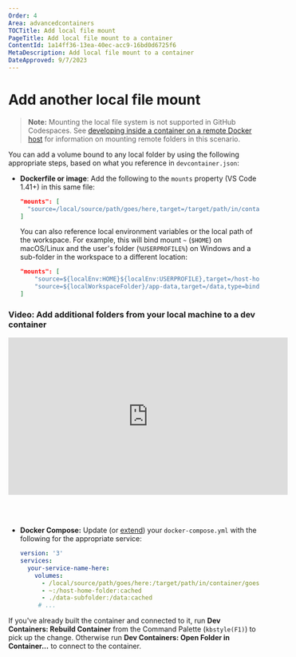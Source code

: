 ```yaml
---
Order: 4
Area: advancedcontainers
TOCTitle: Add local file mount
PageTitle: Add local file mount to a container
ContentId: 1a14ff36-13ea-40ec-acc9-16bd0d6725f6
MetaDescription: Add local file mount to a container
DateApproved: 9/7/2023
---
```

# Add another local file mount

> **Note:** Mounting the local file system is not supported in GitHub Codespaces. See [developing inside a container on a remote Docker host](/remote/advancedcontainers/develop-remote-host.md) for information on mounting remote folders in this scenario.

You can add a volume bound to any local folder by using the following appropriate steps, based on what you reference in `devcontainer.json`:

* **Dockerfile or image**: Add the following to the `mounts` property (VS Code 1.41+) in this same file:

    ```json
    "mounts": [
      "source=/local/source/path/goes/here,target=/target/path/in/container/goes/here,type=bind,consistency=cached"
    ]
    ```

    You can also reference local environment variables or the local path of the workspace. For example, this will bind mount `~` (`$HOME`) on macOS/Linux and the user's folder (`%USERPROFILE%`) on Windows and a sub-folder in the workspace to a different location:

    ```json
    "mounts": [
        "source=${localEnv:HOME}${localEnv:USERPROFILE},target=/host-home-folder,type=bind,consistency=cached",
        "source=${localWorkspaceFolder}/app-data,target=/data,type=bind,consistency=cached"
    ]
    ```

### Video: Add additional folders from your local machine to a dev container

<iframe width="560" height="315" src="https://www.youtube.com/embed/L1-dx-ZD0Ao" title="YouTube video player" frameborder="0" allow="accelerometer; autoplay; clipboard-write; encrypted-media; gyroscope; picture-in-picture" allowfullscreen></iframe>

<br><br>

* **Docker Compose:** Update (or [extend](/docs/devcontainers/create-dev-container.md#extend-your-docker-compose-file-for-development)) your `docker-compose.yml` with the following for the appropriate service:

    ```yaml
    version: '3'
    services:
      your-service-name-here:
        volumes:
          - /local/source/path/goes/here:/target/path/in/container/goes/here:cached
          - ~:/host-home-folder:cached
          - ./data-subfolder:/data:cached
         # ...
    ```

If you've already built the container and connected to it, run **Dev Containers: Rebuild Container** from the Command Palette (`kbstyle(F1)`) to pick up the change. Otherwise run **Dev Containers: Open Folder in Container...** to connect to the container.
